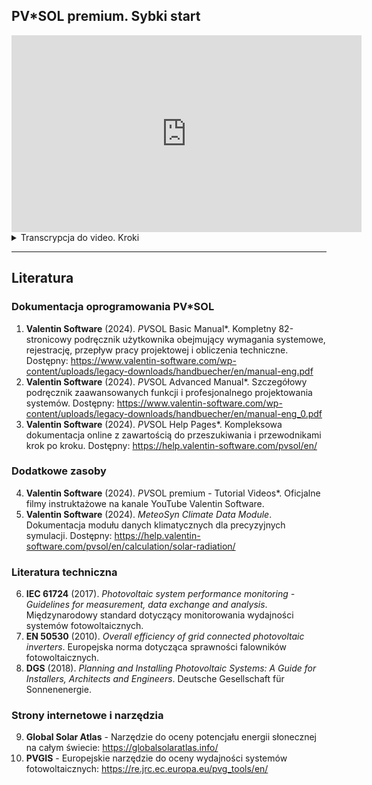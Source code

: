 ## PV*SOL premium. Sybki start

<iframe width="560" height="315" src="https://www.youtube.com/embed/qg7CDJuqcdc" title="PV*SOL premium tutorial" frameBorder="0" allow="accelerometer; autoplay; clipboard-write; encrypted-media; gyroscope; picture-in-picture" allowFullScreen></iframe>

<details>

<summary>Transcrypcja do video. Kroki</summary>

### **Krok 1: Wprowadzenie i strona powitalna**

**00:00:01 - 00:00:43**

Ten samouczek jest przeznaczony dla początkujących. Pokaże Ci podstawowe kroki projektowania systemu PV równoległego do dachu w PV*SOL premium. Przeprowadzi Cię od samego początku do końcowej symulacji.

**Akcje:**

- Po uruchomieniu PV*SOL zobaczysz stronę powitalną
- Możesz rozpocząć nowy projekt lub otworzyć istniejący
- Możesz bezpośrednio otworzyć jeden z ostatnich projektów
- Możesz zapoznać się z przykładami, aby zobaczyć możliwości PV*SOL
- **W tym samouczku rozpoczniemy nowy projekt** - kliknij lewym przyciskiem myszy przycisk

---

### **Krok 2: Dane projektu i wybór systemu**

**00:00:43 - 00:01:30**

**Akcje:**

- Zostaniemy przeniesieni do strony „Dane projektu"
- Możesz przełączać się między krokami projektu, klikając strzałki lub przyciski szybkiego dostępu
- Dodaj informacje o projekcie (zostaną pokazane w końcowej prezentacji)
- Możliwe jest dodanie logo firmy
- **Wybór rodzaju systemu:** W tym samouczku użyjemy systemu PV podłączonego do sieci z odbiornikami elektrycznymi i magazynem energii

---

### **Krok 3: Wybór lokalizacji i trybu projektowania**

**00:01:30 - 00:02:30**

**Akcje:**

- **Wybór lokalizacji:** Możesz wybrać spośród ponad 8000 lokalizacji na całym świecie
- Możliwość tworzenia nowych lokalizacji w module danych klimatycznych MeteoSyn (kliknij symbol globu)
- **Wybór trybu projektowania:** Użytkownicy PV*SOL premium mogą wybrać między opcjami 2D i 3D
- **W tym samouczku zaplanujemy system 3D** - pozostawiamy domyślną opcję
- Na stronie „Zużycie" możesz zaimportować własny profil obciążenia lub wybrać istniejący
- Kliknij „Dodaj zużycie", aby zobaczyć dostępne opcje

---

### **Krok 4: Projektowanie 3D - Import mapy**

**00:02:36 - 00:03:18**

**Akcje:**

- Przechodzimy do strony projektowania 3D
- Otwieramy wizualizację 3D za pomocą przycisku „Edytuj"
- **Opcje początkowe:**
  - Zaimportuj własny model 3D
  - Wybierz spośród gotowych struktur (można później modyfikować)
  - Użyj map, zdjęć satelitarnych lub planów budynków
- **W tym samouczku:** Wybieramy „Fragment mapy" z menu rozwijanego
- Klikamy „Nowy fragment mapy"

---

### **Krok 5: Konfiguracja fragmentu mapy**

**00:03:18 - 00:04:02**

**Akcje:**

- **Wybór dostawcy mapy:** Możemy wybrać między różnymi dostawcami (Google, Bing, lokalne serwisy)
- Wprowadzamy szczegóły adresu
- Powiększamy widok na budynek
- Klikamy „Wybierz" - skala i orientacja są przyjmowane automatycznie
- Kliknij przycisk „Start", aby rozpocząć projektowanie 3D
- Wizualizacja 3D rozpoczyna się w widoku obiektów z fragmentem mapy w widoku z lotu ptaka

---

### **Krok 6: Rysowanie obrysu budynku**

**00:04:07 - 00:04:49**

**Akcje:**

- Używamy narzędzia wielokąta 3D do narysowania obrysu budynku
- **Kolejność rysowania:**
  1. Klikamy narożniki budynku zgodnie z ruchem wskazówek zegara
  2. Definiujemy powierzchnię bazową
  3. Naciskamy klawisz **Enter**, aby zakończyć rysowanie podstawy i narysować kalenicę
  4. Naciskamy klawisz **Escape**, aby opuścić tryb rysowania
- Klikamy prawym przyciskiem myszy zaznaczony obszar
- Mamy opcję ustawienia powierzchni jako pionowej
- Kolejnym kliknięciem wyciągamy budynek jako obiekt 3D
- Dach czterospadowy jest automatycznie rozpoznawany dzięki kalenicy

---

### **Krok 7: Parametry budynku i dodawanie obiektów**

**00:04:49 - 00:05:39**

**Akcje:**

- **Parametry budynku:** Wprowadzamy wysokość okapu i kąt nachylenia dachu
- Zatwierdzamy przyciskiem **OK**
- **Dodawanie obiektów:** Korzystając z menu rozwijanych, przeciągamy i upuszczamy obiekty (domy, drzewa, ściany)
- **W tym projekcie:** Dodajemy dwa drzewa
- **Edycja obiektów:** Kliknij obiekt dwukrotnie, aby zmienić właściwości w oknie dialogowym
- **Kopiowanie:** Klikamy drzewo prawym przyciskiem i wybieramy kopiowanie
- **Aktywacja powierzchni dachu:** Wybieramy wschodnią stronę dachu, klikamy prawym przyciskiem i wybieramy „Aktywuj"

---

### **Krok 8: Konfiguracja powierzchni dachowej**

**00:05:39 - 00:06:25**

**Akcje:**

- Definiujemy odległości od krawędzi dla powierzchni dachowej
- Wybieramy „Wartości standardowe dla systemu bez montażu"
- **Obiekty zacieniające:** Kominy, anteny satelitarne dostępne jako gotowe modele
- Możemy edytować te obiekty i wprowadzać odległości blokujące
- **Dodawanie modułów PV:** Istnieją dwa sposoby instalacji:
  - „pokrycie modułami"
  - „montaż modułów"
- **W tym przypadku:** Używamy pokrycia równoległego do dachu (dach czterospadowy)

---

### **Krok 9: Wybór i umieszczanie modułów PV**

**00:06:33 - 00:07:33**

**Akcje:**

- **Wybór modułu:** Kliknij przycisk z zielonym znakiem plus i dodaj wybrany moduł z bazy danych
- System jest wyświetlany w lewym górnym rogu
- **Trzy sposoby umieszczania modułów:**
  1. Przeciągnij i upuść pojedynczy moduł
  2. Wypełnij obszar, przeciągając prostokąt myszką
  3. Pokryj całą powierzchnię obiektu modułami
- Obliczamy częstotliwość zacienienia dla dachu
- Jeśli jakiś moduł jest zacieniony, możemy go usunąć

---

### **Krok 10: Zachodnia strona dachu i konfiguracja modułów**

**00:07:33 - 00:08:21**

**Akcje:**

- Przechodzimy do zachodniej części dachu, klikając strzałkę nad kalenicą
- Ponownie wprowadzamy odległości od krawędzi w widoku obiektu
- Pokrywamy dach modułami
- **Konfiguracja modułów:** Podłączamy moduły PV do falownika w „Konfiguracji modułów"
- Możliwe jest podłączenie modułów z różnych obszarów i powierzchni
- **W tym przypadku:** Mamy dwie powierzchnie dachowe
- Wybieramy opcję „Skonfiguruj wszystkie nieskonfigurowane moduły"
- Zaznaczamy oba obszary dachu w lewym górnym rogu

---

### **Krok 11: Konfiguracja falownika**

**00:08:21 - 00:09:09**

**Akcje:**

- Klikamy „Skonfiguruj obszary modułów razem"
- Widzimy łączną moc około **13 kilowatów szczytowych**
- **Wybór falownika:** Możemy wybrać falowniki z bazy danych do automatycznej konfiguracji
- **Filtrowanie:** Według producenta falownika oraz według mocy
- Zielone strzałki pokazują zakres dostępnych falowników
- Klikając przycisk „Zaproponuj konfigurację", PV*SOL automatycznie oblicza najlepsze ustawienia

---

### **Krok 12: Finalizacja konfiguracji i układ stringów**

**00:09:09 - 00:10:03**

**Akcje:**

- W menu „Wybierz konfigurację" możesz zobaczyć inne możliwe ustawienia
- Możesz również stworzyć własną konfigurację w głównym oknie
- Kliknięcie przycisku **OK** zastosuje konfigurację do systemu
- **Widok 3D:** Widzimy falownik z dwoma MPPT
- **Układ stringów:** Wybieramy kierunek, punkt początkowy i przebieg
- Przeglądamy i modyfikujemy układ stringów w widoku planu kabli
- W ostatnim kroku zatwierdzamy dane

---

### **Krok 13: Symulacja i system magazynowania**

**00:10:06 - 00:11:08**

**Akcje:**

- W następnym oknie kliknij **OK**, aby rozpocząć symulację zacienienia
- Przechodzimy do strony „System magazynowania energii"
- **Konfiguracja magazynu:**
  1. Wybieramy markę falownika
  2. Dodajemy kompatybilny system magazynowania
- **Strona „Przewody":** Określamy całkowite straty w kablach lub wprowadzamy szczegółowe informacje
- **Strona „Plany i części":** Wyświetlamy, drukujemy i eksportujemy rysunek techniczny systemu
- Można dodać legendę i pole rysunku oraz wyeksportować do PDF, PNG lub SVG

---

### **Krok 14: Analiza finansowa i wyniki**

**00:11:08 - 00:12:03**

**Akcje:**

- **Strona „Analiza finansowa":** Definiujemy aspekty finansowe projektu
- Szczegółowe parametry można skonfigurować przyciskiem „Edytuj"
- Taryfy feed-in dla wielu krajów są zawarte w bazie danych
- Możesz dodać własne taryfy
- **Symulacja:** Proces projektowania jest zakończony - projekt można zasymulować
- Kliknij przycisk szybkiego dostępu „Wyniki"

---

### **Krok 15: Analiza wyników i eksport**

**00:12:04 - 00:12:34**

**Akcje:**

- **Strona Wyniki:** Zawiera różne tabele i wykresy do analizy i wizualizacji wyników symulacji
- Wszystkie wyniki są podsumowane w konfigurowalnej prezentacji
- **Eksport:**
  - Do MS Word lub bezpośrednio do PDF
  - Dane surowe do MS Excel w celu dalszej edycji
- **Zakończenie:** To kończy wprowadzenie
- **Dostęp:** Odwiedź stronę internetową, aby pobrać bezpłatną 30-dniową wersję próbną

</details>

---

## Literatura

### Dokumentacja oprogramowania PV*SOL

1. **Valentin Software** (2024). *PV*SOL Basic Manual*. Kompletny 82-stronicowy podręcznik użytkownika obejmujący wymagania systemowe, rejestrację, przepływ pracy projektowej i obliczenia techniczne. Dostępny: https://www.valentin-software.com/wp-content/uploads/legacy-downloads/handbuecher/en/manual-eng.pdf
2. **Valentin Software** (2024). *PV*SOL Advanced Manual*. Szczegółowy podręcznik zaawansowanych funkcji i profesjonalnego projektowania systemów. Dostępny: https://www.valentin-software.com/wp-content/uploads/legacy-downloads/handbuecher/en/manual-eng_0.pdf
3. **Valentin Software** (2024). *PV*SOL Help Pages*. Kompleksowa dokumentacja online z zawartością do przeszukiwania i przewodnikami krok po kroku. Dostępny: https://help.valentin-software.com/pvsol/en/

### Dodatkowe zasoby

4. **Valentin Software** (2024). *PV*SOL premium - Tutorial Videos*. Oficjalne filmy instruktażowe na kanale YouTube Valentin Software.
5. **Valentin Software** (2024). *MeteoSyn Climate Data Module*. Dokumentacja modułu danych klimatycznych dla precyzyjnych symulacji. Dostępny: https://help.valentin-software.com/pvsol/en/calculation/solar-radiation/

### Literatura techniczna

6. **IEC 61724** (2017). *Photovoltaic system performance monitoring - Guidelines for measurement, data exchange and analysis*. Międzynarodowy standard dotyczący monitorowania wydajności systemów fotowoltaicznych.
7. **EN 50530** (2010). *Overall efficiency of grid connected photovoltaic inverters*. Europejska norma dotycząca sprawności falowników fotowoltaicznych.
8. **DGS** (2018). *Planning and Installing Photovoltaic Systems: A Guide for Installers, Architects and Engineers*. Deutsche Gesellschaft für Sonnenenergie.

### Strony internetowe i narzędzia

9. **Global Solar Atlas** - Narzędzie do oceny potencjału energii słonecznej na całym świecie: https://globalsolaratlas.info/
10. **PVGIS** - Europejskie narzędzie do oceny wydajności systemów fotowoltaicznych: https://re.jrc.ec.europa.eu/pvg_tools/en/
